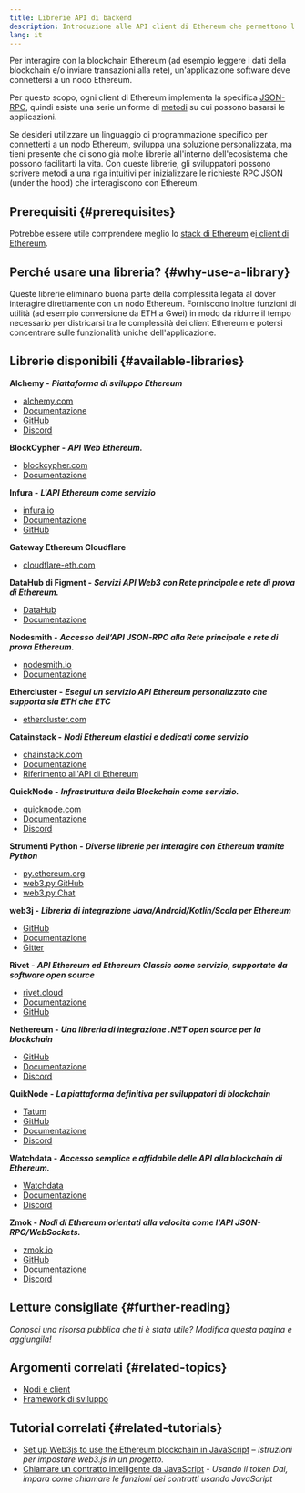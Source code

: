 ```yaml
---
title: Librerie API di backend
description: Introduzione alle API client di Ethereum che permettono l'interazione tra un'applicazione con la blockchain.
lang: it
---
```


Per interagire con la blockchain Ethereum (ad esempio leggere i dati della blockchain e/o inviare transazioni alla rete), un'applicazione software deve connettersi a un nodo Ethereum.

Per questo scopo, ogni client di Ethereum implementa la specifica [JSON-RPC](/developers/docs/apis/json-rpc/), quindi esiste una serie uniforme di [metodi](/developers/docs/apis/json-rpc/#json-rpc-methods) su cui possono basarsi le applicazioni.

Se desideri utilizzare un linguaggio di programmazione specifico per connetterti a un nodo Ethereum, sviluppa una soluzione personalizzata, ma tieni presente che ci sono già molte librerie all'interno dell'ecosistema che possono facilitarti la vita. Con queste librerie, gli sviluppatori possono scrivere metodi a una riga intuitivi per inizializzare le richieste RPC JSON (under the hood) che interagiscono con Ethereum.

## Prerequisiti {#prerequisites}

Potrebbe essere utile comprendere meglio lo [stack di Ethereum](/developers/docs/ethereum-stack/) e[i client di Ethereum](/developers/docs/nodes-and-clients/).

## Perché usare una libreria? {#why-use-a-library}

Queste librerie eliminano buona parte della complessità legata al dover interagire direttamente con un nodo Ethereum. Forniscono inoltre funzioni di utilità (ad esempio conversione da ETH a Gwei) in modo da ridurre il tempo necessario per districarsi tra le complessità dei client Ethereum e potersi concentrare sulle funzionalità uniche dell'applicazione.

## Librerie disponibili {#available-libraries}

**Alchemy -** **_Piattaforma di sviluppo Ethereum_**

- [alchemy.com](https://www.alchemy.com/)
- [Documentazione](https://docs.alchemyapi.io/)
- [GitHub](https://github.com/alchemyplatform)
- [Discord](https://discord.com/invite/A39JVCM)

**BlockCypher -** **_API Web Ethereum._**

- [blockcypher.com](https://www.blockcypher.com/)
- [Documentazione](https://www.blockcypher.com/dev/ethereum/)

**Infura -** **_L'API Ethereum come servizio_**

- [infura.io](https://infura.io)
- [Documentazione](https://infura.io/docs)
- [GitHub](https://github.com/INFURA)

**Gateway Ethereum Cloudflare**

- [cloudflare-eth.com](https://cloudflare-eth.com)

**DataHub di Figment -** **_Servizi API Web3 con Rete principale e rete di prova di Ethereum._**

- [DataHub](https://www.figment.io/datahub)
- [Documentazione](https://docs.figment.io/introduction/what-is-datahub)

**Nodesmith -** **_Accesso dell’API JSON-RPC alla Rete principale e rete di prova Ethereum._**

- [nodesmith.io](https://nodesmith.io/network/ethereum/)
- [Documentazione](https://nodesmith.io/docs/#/ethereum/apiRef)

**Ethercluster -** **_Esegui un servizio API Ethereum personalizzato che supporta sia ETH che ETC_**

- [ethercluster.com](https://www.ethercluster.com/)

**Catainstack -** **_Nodi Ethereum elastici e dedicati come servizio_**

- [chainstack.com](https://chainstack.com)
- [Documentazione](https://docs.chainstack.com)
- [Riferimento all'API di Ethereum](https://docs.chainstack.com/api/ethereum/ethereum-api-reference)

**QuickNode -** **_Infrastruttura della Blockchain come servizio._**

- [quicknode.com](https://quicknode.com)
- [Documentazione](https://www.quicknode.com/docs)
- [Discord](https://discord.gg/NaR7TtpvJq)

**Strumenti Python -** **_Diverse librerie per interagire con Ethereum tramite Python_**

- [py.ethereum.org](http://python.ethereum.org/)
- [web3.py GitHub](https://github.com/ethereum/web3.py)
- [web3.py Chat](https://gitter.im/ethereum/web3.py)

**web3j -** **_Libreria di integrazione Java/Android/Kotlin/Scala per Ethereum_**

- [GitHub](https://github.com/web3j/web3j)
- [Documentazione](https://docs.web3j.io/)
- [Gitter](https://gitter.im/web3j/web3j)

**Rivet -** **_API Ethereum ed Ethereum Classic come servizio, supportate da software open source_**

- [rivet.cloud](https://rivet.cloud)
- [Documentazione](https://rivet.cloud/docs/)
- [GitHub](https://github.com/openrelayxyz/ethercattle-deployment)

**Nethereum -** **_Una libreria di integrazione .NET open source per la blockchain_**

- [GitHub](https://github.com/Nethereum/Nethereum)
- [Documentazione](http://docs.nethereum.com/en/latest/)
- [Discord](https://discord.com/invite/jQPrR58FxX)

**QuikNode -** **_La piattaforma definitiva per sviluppatori di blockchain_**

- [Tatum](https://tatum.io/)
- [GitHub](https://github.com/tatumio/)
- [Documentazione](https://docs.tatum.io/)
- [Discord](https://discord.gg/EDmW3kjTC9)

**Watchdata -** **_Accesso semplice e affidabile delle API alla blockchain di Ethereum._**

- [Watchdata](https://watchdata.io/)
- [Documentazione](https://docs.watchdata.io/)
- [Discord](https://discord.com/invite/TZRJbZ6bdn)

**Zmok -** **_Nodi di Ethereum orientati alla velocità come l'API JSON-RPC/WebSockets._**

- [zmok.io](https://zmok.io/)
- [GitHub](https://github.com/zmok-io)
- [Documentazione](https://docs.zmok.io/)
- [Discord](https://discord.gg/fAHeh3ka6s)

## Letture consigliate {#further-reading}

_Conosci una risorsa pubblica che ti è stata utile? Modifica questa pagina e aggiungila!_

## Argomenti correlati {#related-topics}

- [Nodi e client](/developers/docs/nodes-and-clients/)
- [Framework di sviluppo](/developers/docs/frameworks/)

## Tutorial correlati {#related-tutorials}

- [Set up Web3js to use the Ethereum blockchain in JavaScript](/developers/tutorials/set-up-web3js-to-use-ethereum-in-javascript/) _– Istruzioni per impostare web3.js in un progetto._
- [Chiamare un contratto intelligente da JavaScript](/developers/tutorials/calling-a-smart-contract-from-javascript/) _- Usando il token Dai, impara come chiamare le funzioni dei contratti usando JavaScript_

